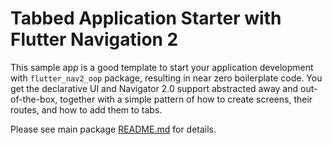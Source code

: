 # Tabbed Application Starter with Flutter Navigation 2

This sample app is a good template to start your application development with `flutter_nav2_oop` package, resulting in near zero boilerplate code. You get the declarative UI and Navigator 2.0 support abstracted away and out-of-the-box, together with a simple pattern of how to create screens, their routes, and how to add them to tabs.

Please see main package [README.md](../README.md) for details.